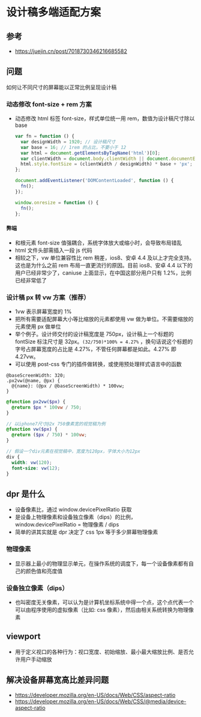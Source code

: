 # 设计稿多端适配方案

## 参考

- https://juejin.cn/post/7018730346216685582

## 问题

如何让不同尺寸的屏幕能以正常比例呈现设计稿

### 动态修改 font-size + rem 方案

- 动态修改 html 标签 font-size，样式单位统一用 rem，数值为设计稿尺寸除以 base

  ```javascript
  var fn = function () {
    var designWidth = 1920; // 设计稿尺寸
    var base = 16; // 1rem 的占比，不要小于 12
    var html = document.getElementsByTagName('html')[0];
    var clientWidth = document.body.clientWidth || document.documentElement.clientWidth;
    html.style.fontSize = (clientWidth / designWidth) * base + 'px';
  };

  document.addEventListener('DOMContentLoaded', function () {
    fn();
  });

  window.onresize = function () {
    fn();
  };
  ```

#### 弊端

- 和根元素 font-size 值强耦合，系统字体放大或缩小时，会导致布局错乱
- html 文件头部需插入一段 js 代码
- 相较之下，vw 单位兼容性比 rem 稍差，ios8、安卓 4.4 及以上才完全支持。这也是为什么之前 rem 布局一直更流行的原因。目前 ios8、安卓 4.4 以下的用户已经非常少了，caniuse 上面显示，在中国这部分用户只有 1.2%，比例已经非常低了

### 设计稿 px 转 vw 方案（推荐）

- 1vw 表示屏幕宽度的 1%
- 把所有需要适配屏幕大小等比缩放的元素都使用 vw 做为单位。不需要缩放的元素使用 px 做单位
- 举个例子。设计师交付的设计稿宽度是 750px，设计稿上一个标题的 fontSize 标注尺寸是 32px。`(32/750)*100% = 4.27%` ，换句话说这个标题的字号占屏幕宽度的占比是 4.27%，不管任何屏幕都是如此。4.27% 即 4.27vw。
- 可以使用 post-css 专门的插件做转换，或使用预处理样式语言中的函数

```less
@baseScreenWidth: 320;
.px2vw(@name, @px) {
  @{name}: (@px / @baseScreenWidth) * 100vw;
}
```

```scss
@function px2vw($px) {
  @return $px * 100vw / 750;
}

// 以iphone7尺寸@2x 750像素宽的视觉稿为例
@function vw($px) {
  @return ($px / 750) * 100vw;
}

// 假设一个div元素在视觉稿中，宽度为120px，字体大小为12px
div {
  width: vw(120);
  font-size: vw(12);
}
```

## dpr 是什么

- 设备像素比，通过 window.devicePixelRatio 获取
- 是设备上物理像素和设备独立像素（dips）的比例，window.devicePixelRatio = 物理像素 / dips
- 简单的讲其实就是 dpr 决定了 css 1px 等于多少屏幕物理像素

### 物理像素

- 显示器上最小的物理显示单元，在操作系统的调度下，每一个设备像素都有自己的颜色值和亮度值

### 设备独立像素（dips）

- 也叫密度无关像素，可以认为是计算机坐标系统中得一个点，这个点代表一个可以由程序使用的虚拟像素（比如: css 像素），然后由相关系统转换为物理像素

## viewport

- 用于定义视口的各种行为：视口宽度、初始缩放、最小最大缩放比例、是否允许用户手动缩放

## 解决设备屏幕宽高比差异问题

- https://developer.mozilla.org/en-US/docs/Web/CSS/aspect-ratio
- https://developer.mozilla.org/en-US/docs/Web/CSS/@media/device-aspect-ratio
